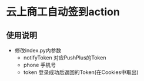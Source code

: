 # 云上商工自动签到action

## 使用说明

* 修改index.py内参数
  * notifyToken 对应PushPlus的Token
  * phone   手机号
  * token   登录成功后返回的Token(在Cookies中取出)
